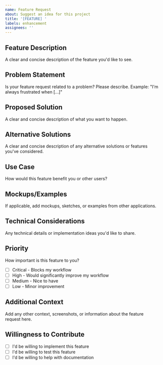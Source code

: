 ```yaml
---
name: Feature Request
about: Suggest an idea for this project
title: '[FEATURE] '
labels: enhancement
assignees: ''
---
```


## Feature Description
A clear and concise description of the feature you'd like to see.

## Problem Statement
Is your feature request related to a problem? Please describe.
Example: "I'm always frustrated when [...]"

## Proposed Solution
A clear and concise description of what you want to happen.

## Alternative Solutions
A clear and concise description of any alternative solutions or features you've considered.

## Use Case
How would this feature benefit you or other users?

## Mockups/Examples
If applicable, add mockups, sketches, or examples from other applications.

## Technical Considerations
Any technical details or implementation ideas you'd like to share.

## Priority
How important is this feature to you?
- [ ] Critical - Blocks my workflow
- [ ] High - Would significantly improve my workflow
- [ ] Medium - Nice to have
- [ ] Low - Minor improvement

## Additional Context
Add any other context, screenshots, or information about the feature request here.

## Willingness to Contribute
- [ ] I'd be willing to implement this feature
- [ ] I'd be willing to test this feature
- [ ] I'd be willing to help with documentation

